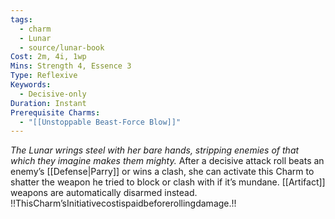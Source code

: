 ```yaml
---
tags:
  - charm
  - Lunar
  - source/lunar-book
Cost: 2m, 4i, 1wp
Mins: Strength 4, Essence 3
Type: Reflexive
Keywords:
  - Decisive-only
Duration: Instant
Prerequisite Charms:
  - "[[Unstoppable Beast-Force Blow]]"
---
```

*The Lunar wrings steel with her bare hands, stripping enemies of that which they imagine makes them mighty.*
After a decisive attack roll beats an enemy’s [[Defense|Parry]] or wins a clash, she can activate this Charm to shatter the weapon he tried to block or clash with if it’s mundane. [[Artifact]] weapons are automatically disarmed instead. !!ThisCharm’sInitiativecostispaidbeforerollingdamage.!!